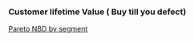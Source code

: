 ### Customer lifetime Value ( Buy till you defect)

[Pareto NBD by segment](https://github.com/sushantranj/Pareto-NBD-by-Group-for-CLV)



